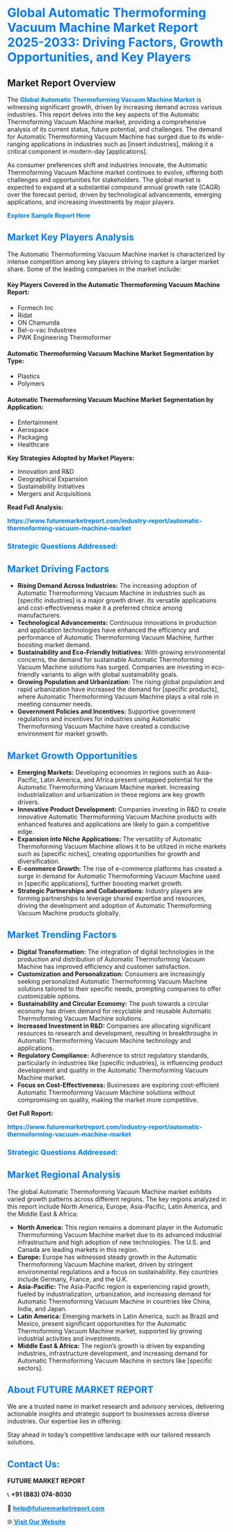 <h1 style="color: #007BFF;">Global Automatic Thermoforming Vacuum Machine Market Report 2025-2033: Driving Factors, Growth Opportunities, and Key Players</h1>

<section id="overview">
<h2>Market Report Overview</h2>
<p>The <a href="https://www.futuremarketreport.com/industry-report/automatic-thermoforming-vacuum-machine-market" style="color: #007BFF; text-decoration: none;"><strong>Global Automatic Thermoforming Vacuum Machine Market</strong></a> is witnessing significant growth, driven by increasing demand across various industries. This report delves into the key aspects of the Automatic Thermoforming Vacuum Machine market, providing a comprehensive analysis of its current status, future potential, and challenges. The demand for Automatic Thermoforming Vacuum Machine has surged due to its wide-ranging applications in industries such as [insert industries], making it a critical component in modern-day [applications].</p>
<p>As consumer preferences shift and industries innovate, the Automatic Thermoforming Vacuum Machine market continues to evolve, offering both challenges and opportunities for stakeholders. The global market is expected to expand at a substantial compound annual growth rate (CAGR) over the forecast period, driven by technological advancements, emerging applications, and increasing investments by major players.</p>
</section>

<section id="overview">
<p><a href="https://www.futuremarketreport.com/request-sample/reportId=42387" style="color: #007BFF; text-decoration: none;"><strong>Explore Sample Report Here</strong></a></p>
</section>

<section id="key-players">
<h2 style="color: #007BFF;">Market Key Players Analysis</h2>
<p>The Automatic Thermoforming Vacuum Machine market is characterized by intense competition among key players striving to capture a larger market share. Some of the leading companies in the market include:</p>
<h4>Key Players Covered in the Automatic Thermoforming Vacuum Machine Report:</h4>
<ul><li>Formech Inc</li><li>Ridat</li><li>ON Chamunda</li><li>Bel-o-vac Industries</li><li>PWK Engineering Thermoformer</li></ul>
<h4>Automatic Thermoforming Vacuum Machine Market Segmentation by Type:</h4>
<ul><li>Plastics</li><li>Polymers</li></ul>

<h4>Automatic Thermoforming Vacuum Machine Market Segmentation by Application:</h4>
<ul><li>Entertainment</li><li>Aerospace</li><li>Packaging</li><li>Healthcare</li></ul>
<p><strong>Key Strategies Adopted by Market Players:</strong></p>
<ul>
<li>Innovation and R&D</li>
<li>Geographical Expansion</li>
<li>Sustainability Initiatives</li>
<li>Mergers and Acquisitions</li>
</ul>
</section>

<section>
<p><strong>Read Full Analysis: </strong></p><a href="https://www.futuremarketreport.com/industry-report/automatic-thermoforming-vacuum-machine-market" style="color: #007BFF; text-decoration: none;"><strong>https://www.futuremarketreport.com/industry-report/automatic-thermoforming-vacuum-machine-market</strong></a>
<h3 style="color: #007BFF;">Strategic Questions Addressed:</h3>
</section>

<section id="driving-factors">
<h2 style="color: #007BFF;">Market Driving Factors</h2>
<ul>
<li><strong>Rising Demand Across Industries:</strong> The increasing adoption of Automatic Thermoforming Vacuum Machine in industries such as [specific industries] is a major growth driver. Its versatile applications and cost-effectiveness make it a preferred choice among manufacturers.</li>
<li><strong>Technological Advancements:</strong> Continuous innovations in production and application technologies have enhanced the efficiency and performance of Automatic Thermoforming Vacuum Machine, further boosting market demand.</li>
<li><strong>Sustainability and Eco-Friendly Initiatives:</strong> With growing environmental concerns, the demand for sustainable Automatic Thermoforming Vacuum Machine solutions has surged. Companies are investing in eco-friendly variants to align with global sustainability goals.</li>
<li><strong>Growing Population and Urbanization:</strong> The rising global population and rapid urbanization have increased the demand for [specific products], where Automatic Thermoforming Vacuum Machine plays a vital role in meeting consumer needs.</li>
<li><strong>Government Policies and Incentives:</strong> Supportive government regulations and incentives for industries using Automatic Thermoforming Vacuum Machine have created a conducive environment for market growth.</li>
</ul>
</section>

<section id="growth-opportunities">
<h2 style="color: #007BFF;">Market Growth Opportunities</h2>
<ul>
<li><strong>Emerging Markets:</strong> Developing economies in regions such as Asia-Pacific, Latin America, and Africa present untapped potential for the Automatic Thermoforming Vacuum Machine market. Increasing industrialization and urbanization in these regions are key growth drivers.</li>
<li><strong>Innovative Product Development:</strong> Companies investing in R&D to create innovative Automatic Thermoforming Vacuum Machine products with enhanced features and applications are likely to gain a competitive edge.</li>
<li><strong>Expansion into Niche Applications:</strong> The versatility of Automatic Thermoforming Vacuum Machine allows it to be utilized in niche markets such as [specific niches], creating opportunities for growth and diversification.</li>
<li><strong>E-commerce Growth:</strong> The rise of e-commerce platforms has created a surge in demand for Automatic Thermoforming Vacuum Machine used in [specific applications], further boosting market growth.</li>
<li><strong>Strategic Partnerships and Collaborations:</strong> Industry players are forming partnerships to leverage shared expertise and resources, driving the development and adoption of Automatic Thermoforming Vacuum Machine products globally.</li>
</ul>
</section>

<section id="trending-factors">
<h2 style="color: #007BFF;">Market Trending Factors</h2>
<ul>
<li><strong>Digital Transformation:</strong> The integration of digital technologies in the production and distribution of Automatic Thermoforming Vacuum Machine has improved efficiency and customer satisfaction.</li>
<li><strong>Customization and Personalization:</strong> Consumers are increasingly seeking personalized Automatic Thermoforming Vacuum Machine solutions tailored to their specific needs, prompting companies to offer customizable options.</li>
<li><strong>Sustainability and Circular Economy:</strong> The push towards a circular economy has driven demand for recyclable and reusable Automatic Thermoforming Vacuum Machine solutions.</li>
<li><strong>Increased Investment in R&D:</strong> Companies are allocating significant resources to research and development, resulting in breakthroughs in Automatic Thermoforming Vacuum Machine technology and applications.</li>
<li><strong>Regulatory Compliance:</strong> Adherence to strict regulatory standards, particularly in industries like [specific industries], is influencing product development and quality in the Automatic Thermoforming Vacuum Machine market.</li>
<li><strong>Focus on Cost-Effectiveness:</strong> Businesses are exploring cost-efficient Automatic Thermoforming Vacuum Machine solutions without compromising on quality, making the market more competitive.</li>
</ul>
</section>

<section>
<p><strong>Get Full Report: </strong></p><a href="https://www.futuremarketreport.com/industry-report/automatic-thermoforming-vacuum-machine-market" style="color: #007BFF; text-decoration: none;"><strong>https://www.futuremarketreport.com/industry-report/automatic-thermoforming-vacuum-machine-market</strong></a>
<h3 style="color: #007BFF;">Strategic Questions Addressed:</h3>
</section>


<section id="regional-analysis">
<h2 style="color: #007BFF;">Market Regional Analysis</h2>
<p>The global Automatic Thermoforming Vacuum Machine market exhibits varied growth patterns across different regions. The key regions analyzed in this report include North America, Europe, Asia-Pacific, Latin America, and the Middle East & Africa:</p>
<ul>
<li><strong>North America:</strong> This region remains a dominant player in the Automatic Thermoforming Vacuum Machine market due to its advanced industrial infrastructure and high adoption of new technologies. The U.S. and Canada are leading markets in this region.</li>
<li><strong>Europe:</strong> Europe has witnessed steady growth in the Automatic Thermoforming Vacuum Machine market, driven by stringent environmental regulations and a focus on sustainability. Key countries include Germany, France, and the U.K.</li>
<li><strong>Asia-Pacific:</strong> The Asia-Pacific region is experiencing rapid growth, fueled by industrialization, urbanization, and increasing demand for Automatic Thermoforming Vacuum Machine in countries like China, India, and Japan.</li>
<li><strong>Latin America:</strong> Emerging markets in Latin America, such as Brazil and Mexico, present significant opportunities for the Automatic Thermoforming Vacuum Machine market, supported by growing industrial activities and investments.</li>
<li><strong>Middle East & Africa:</strong> The region’s growth is driven by expanding industries, infrastructure development, and increasing demand for Automatic Thermoforming Vacuum Machine in sectors like [specific sectors].</li>
</ul>
</section>

<footer>
<h2 style="color: #007BFF;">About FUTURE MARKET REPORT</h2>
<p>We are a trusted name in market research and advisory services, delivering actionable insights and strategic support to businesses across diverse industries. Our expertise lies in offering:</p>

<p>Stay ahead in today’s competitive landscape with our tailored research solutions.</p>

<h2 style="color: #007BFF;">Contact Us:</h2>
<p><strong>FUTURE MARKET REPORT</strong></p>
<p>📞 <strong>+91 (883) 074-8030</strong></p>
<p>📧 <strong><a href="mailto:help@futuremarketreport.com" style="color: #007BFF;">help@futuremarketreport.com</a></strong></p>
<p>🌐 <strong><a href="https://www.futuremarketreport.com/" style="color: #007BFF;">Visit Our Website</a></strong></p>
</footer>
